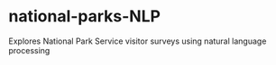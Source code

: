 # national-parks-NLP
Explores National Park Service visitor surveys using natural language processing
